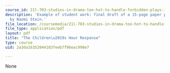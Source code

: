 ```yaml
---
course_id: 21l-703-studies-in-drama-too-hot-to-handle-forbidden-plays-in-modern-america-fall-2008
description: 'Example of student work: final draft of a 15-page paper project written
  by Naomi Stein.'
file_location: /coursemedia/21l-703-studies-in-drama-too-hot-to-handle-forbidden-plays-in-modern-america-fall-2008/2a3da16352044103feeb7f96eac998e7_childrenshour.pdf
file_type: application/pdf
layout: pdf
title: "The Children\u2019s Hour Response"
type: course
uid: 2a3da16352044103feeb7f96eac998e7

---
```

None